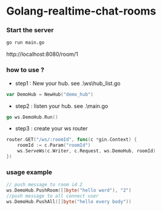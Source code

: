 # Golang-realtime-chat-rooms

### Start the server
```bash
go run main.go
```
 
http://localhost:8080/room/1

### how to use ?
- step1 : New your hub. see  .\ws\hub_list.go
```go
var DemoHub = NewHub("demo_hub")
```
- step2 : listen your hub. see .\main.go
```go
go ws.DemoHub.Run()
```
- step3 : create your ws router
```go
router.GET("/ws/:roomId", func(c *gin.Context) {
    roomId := c.Param("roomId")
    ws.ServeWs(c.Writer, c.Request, ws.DemoHub, roomId)
})
```

### usage example
```go
// push message to room id 2
ws.DemoHub.PushRoom([]byte("hello word"), "2")
//push message to all connect user
ws.DemoHub.PushAll([]byte("hello every body"))
```